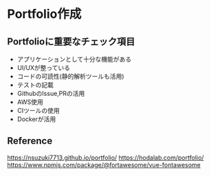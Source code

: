 # Portfolio作成

## Portfolioに重要なチェック項目

- アプリケーションとして十分な機能がある
- UI/UXが整っている
- コードの可読性(静的解析ツールも活用)
- テストの記載
- GithubのIssue,PRの活用
- AWS使用
- CIツールの使用
- Dockerが活用

## Reference
<https://nsuzuki7713.github.io/portfolio/>
<https://hodalab.com/portfolio/>
<https://www.npmjs.com/package/@fortawesome/vue-fontawesome>
